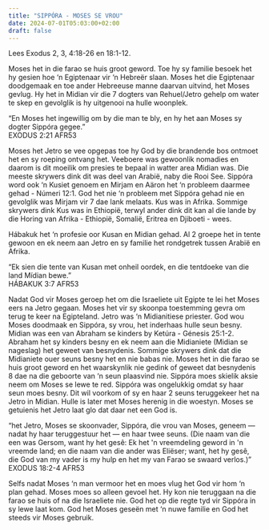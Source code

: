 ```yaml
---
title: "SIPPÓRA - MOSES SE VROU"
date: 2024-07-01T05:03:00+02:00
draft: false
---
```

<html>
 <head></head>
 <body>
  <p>Lees Exodus 2, 3, 4:18-26 en 18:1-12.</p>
  <p>Moses het in die farao se huis groot geword. Toe hy sy familie besoek het hy gesien hoe ‘n Egiptenaar vir ‘n Hebreër slaan. Moses het die Egiptenaar doodgemaak en toe ander Hebreeuse manne daarvan uitvind, het Moses gevlug. Hy het in Midian vir die 7 dogters van Rehuel/Jetro gehelp om water te skep en gevolglik is hy uitgenooi na hulle woonplek.</p>
  <p>“En Moses het ingewillig om by die man te bly, en hy het aan Moses sy dogter Sippóra gegee.”<br>‭‭EXODUS‬ ‭2‬:‭21‬ ‭AFR53‬‬</p>
  <p>Moses het Jetro se vee opgepas toe hy God by die brandende bos ontmoet het en sy roeping ontvang het. Veeboere was gewoonlik nomadies en daarom is dit moeilik om presies te bepaal in watter area Midian was. Die meeste skrywers dink dit was deel van Arabië, naby die Rooi See. Sippóra word ook ‘n Kusiet genoem en Mirjam en Aäron het ‘n probleem daarmee gehad - Númeri 12:1. God het nie ‘n probleem met Sippóra gehad nie en gevolglik was Mirjam vir 7 dae lank melaats. Kus was in Afrika. Sommige skrywers dink Kus was in Ethiopië, terwyl ander dink dit kan al die lande by die Horing van Afrika - Ethiopië, Somalië, Eritrea en Djiboeti - wees.</p>
  <p>Hábakuk het ‘n profesie oor Kusan en Midian gehad. Al 2 groepe het in tente gewoon en ek neem aan Jetro en sy familie het rondgetrek tussen Arabië en Afrika.</p>
  <p>“Ek sien die tente van Kusan met onheil oordek, en die tentdoeke van die land Mídian bewe.”<br>‭‭HÁBAKUK‬ ‭3‬:‭7‬ ‭AFR53‬‬</p>
  <p>Nadat God vir Moses geroep het om die Israeliete uit Egipte te lei het Moses eers na Jetro gegaan. Moses het vir sy skoonpa toestemming gevra om terug te keer na Egipteland. Jetro was ‘n Midianitiese priester. God wou Moses doodmaak en Sippóra, sy vrou, het inderhaas hulle seun besny. Midian was een van Abraham se kinders by Ketúra - Génesis 25:1-2. Abraham het sy kinders besny en ek neem aan die Midianiete (Midian se nageslag) het geweet van besnydenis. Sommige skrywers dink dat die Midianiete ouer seuns besny het en nie babas nie. Moses het in die farao se huis groot geword en het waarskynlik nie gedink of geweet dat besnydenis 8 dae na die geboorte van ‘n seun plaasvind nie. Sippóra moes skielik aksie neem om Moses se lewe te red. Sippóra was ongelukkig omdat sy haar seun moes besny. Dit wil voorkom of sy en haar 2 seuns teruggekeer het na Jetro in Midian. Hulle is later met Moses herenig in die woestyn. Moses se getuienis het Jetro laat glo dat daar net een God is.</p>
  <p>“het Jetro, Moses se skoonvader, Sippóra, die vrou van Moses, geneem — nadat hy haar teruggestuur het — en haar twee seuns. (Die naam van die een was Gersom, want hy het gesê: Ek het 'n vreemdeling geword in 'n vreemde land; en die naam van die ander was Eliëser; want, het hy gesê, die God van my vader is my hulp en het my van Farao se swaard verlos.)”<br>‭‭EXODUS‬ ‭18‬:‭2‬-‭4‬ ‭AFR53‬‬</p>
  <p>Selfs nadat Moses ‘n man vermoor het en moes vlug het God vir hom ‘n plan gehad. Moses moes so alleen gevoel het. Hy kon nie teruggaan na die farao se huis of na die Israeliete nie. God het op die regte tyd vir Sippóra in sy lewe laat kom. God het Moses geseën met ‘n nuwe familie en God het steeds vir Moses gebruik.</p>
  <p>&nbsp;</p>
  <p>&nbsp;</p>
 </body>
</html>